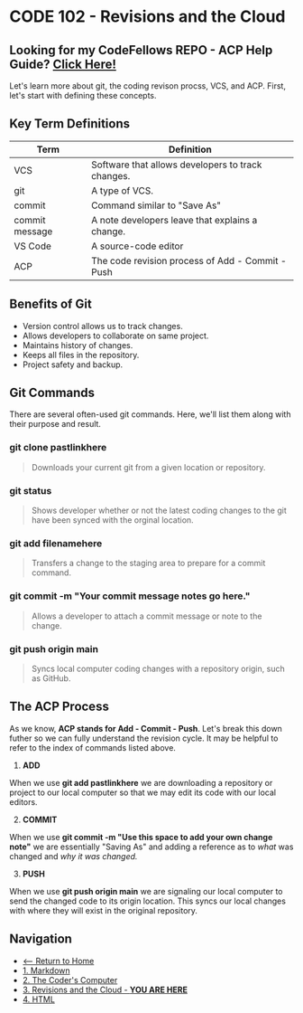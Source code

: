 # CODE 102 - Revisions and the Cloud

## Looking for my CodeFellows REPO - ACP Help Guide? [Click Here!](repoacp.md)

Let's learn more about git, the coding revison procss, VCS, and ACP. First, let's start with defining these concepts.

## Key Term Definitions

Term | Definition
------------ | ------------
VCS | Software that allows developers to track changes.
git | A type of VCS.
commit | Command similar to "Save As"
commit message | A note developers leave that explains a change.
VS Code | A source-code editor
ACP | The code revision process of Add - Commit - Push

## Benefits of Git

- Version control allows us to track changes.
- Allows developers to collaborate on same project.
- Maintains history of changes.
- Keeps all files in the repository.
- Project safety and backup.


## Git Commands

There are several often-used git commands. Here, we'll list them along with their purpose and result.

### git clone pastlinkhere
> Downloads your current git from a given location or repository.

### git status
>Shows developer whether or not the latest coding changes to the git have been synced with the orginal location.

### git add filenamehere
> Transfers a change to the staging area to prepare for a commit command.

### git commit -m "Your commit message notes go here."
> Allows a developer to attach a commit message or note to the change.

### git push origin main
> Syncs local computer coding changes with a repository origin, such as GitHub.

## The ACP Process

As we know, **ACP stands for Add - Commit - Push**. Let's break this down futher so we can fully understand the revision cycle. It may be helpful to refer to the index of commands listed above.

1. **ADD**

When we use **git add pastlinkhere** we are downloading a repository or project to our local computer so that we may edit its code with our local editors.

2. **COMMIT**

When we use **git commit -m "Use this space to add your own change note"** we are essentially "Saving As" and adding a reference as to *what* was changed and *why it was changed.*

3. **PUSH**

When we use **git push origin main** we are signaling our local computer to send the changed code to its origin location. This syncs our local changes with where they will exist in the original repository.

## Navigation

- [<-- Return to Home](README.md)
- [1. Markdown](markdown.md)
- [2. The Coder's Computer](thecoderscomputer.md)
- [3. Revisions and the Cloud - **YOU ARE HERE**](revisionsandthecloud.md)
- [4. HTML](HTML.md)
